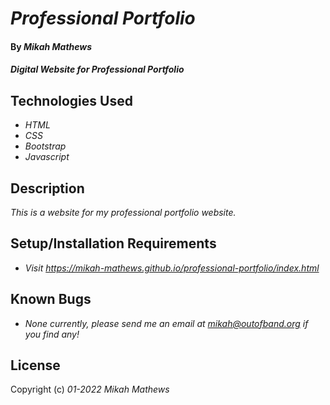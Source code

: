 # _Professional Portfolio_

#### By _**Mikah Mathews**_

#### _Digital Website for Professional Portfolio_

## Technologies Used

* _HTML_
* _CSS_
* _Bootstrap_
* _Javascript_


## Description

_This is a website for my professional portfolio website._

## Setup/Installation Requirements

* _Visit https://mikah-mathews.github.io/professional-portfolio/index.html_

## Known Bugs

* _None currently, please send me an email at mikah@outofband.org if you find any!_

## License

Copyright (c) _01-2022_ _Mikah Mathews_